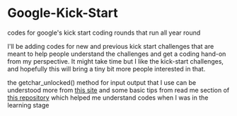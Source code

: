 # Google-Kick-Start
codes for google's kick start coding rounds that run all year round

I'll be adding codes for new and previous kick start challenges that are meant to help people understand the challenges and get a coding hand-on from my perspective. It might take time but I like the kick-start challenges, and hopefully this will bring a tiny bit more people interested in that. 

the getchar_unlocked() method for input output that I use can be understood more from [this site](http://abhisharlives.blogspot.com/2012/06/really-fast-io-methods-for-programming.html) and some basic tips from read me section of [this repository](https://github.com/parikshit223933/Coding-Ninjas-Competitive-Programming#readme) which helped me understand codes when I was in the learning stage

